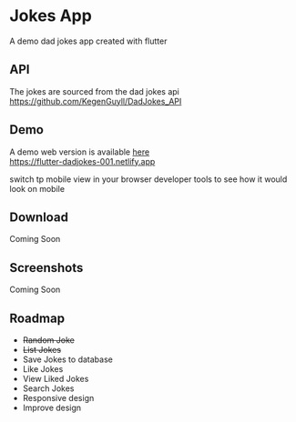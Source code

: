 # Jokes App

A demo dad jokes app created with flutter

## API
The jokes are sourced from the dad jokes api  
https://github.com/KegenGuyll/DadJokes_API  
  
## Demo  
A demo web version is available [here](https://flutter-dadjokes-001.netlify.app/)  
https://flutter-dadjokes-001.netlify.app   

switch tp mobile view in your browser developer tools to see how it would look on mobile 

## Download
  Coming Soon

## Screenshots  
Coming Soon

## Roadmap
- ~~Random Joke~~  
- ~~List Jokes~~  
- Save Jokes to database
- Like Jokes
- View Liked Jokes  
- Search Jokes
- Responsive design
- Improve design




